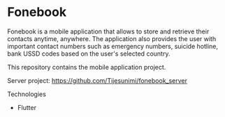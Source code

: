 # Fonebook

Fonebook is a mobile application that allows to store and retrieve their contacts anytime, anywhere. The application also provides the user with important contact numbers such as emergency numbers, suicide hotline, bank USSD codes based on the user's selected country.

This repository contains the mobile application project.

Server project: https://github.com/Tijesunimi/fonebook_server

Technologies
  - Flutter